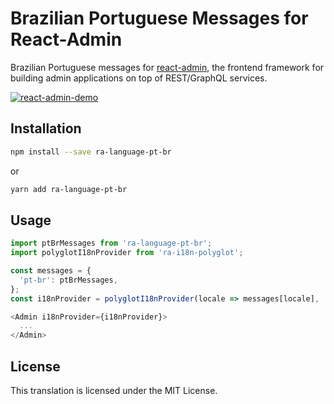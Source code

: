 # Brazilian Portuguese Messages for React-Admin

Brazilian Portuguese messages for [react-admin](https://github.com/marmelab/react-admin), the frontend framework for building admin applications on top of REST/GraphQL services.

[![react-admin-demo](https://marmelab.com/react-admin/img/react-admin-demo-still.png)](https://vimeo.com/268958716)

## Installation

```sh
npm install --save ra-language-pt-br
```

or

```sh
yarn add ra-language-pt-br
```

## Usage

```js
import ptBrMessages from 'ra-language-pt-br';
import polyglotI18nProvider from 'ra-i18n-polyglot';

const messages = {
  'pt-br': ptBrMessages,
};
const i18nProvider = polyglotI18nProvider(locale => messages[locale], 'pt-br');

<Admin i18nProvider={i18nProvider}>
  ...
</Admin>
```

## License

This translation is licensed under the MIT License.

